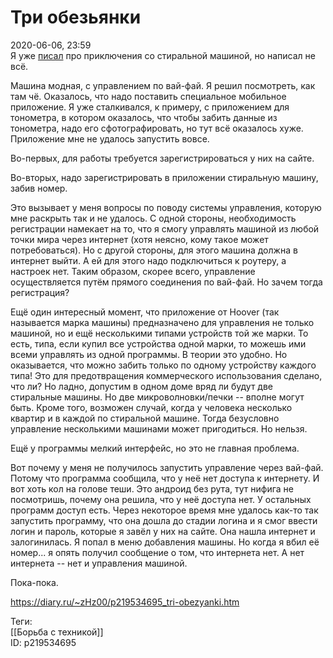 Три обезьянки
==============

   
 2020-06-06, 23:59   
  Я уже  [писал](Взлётный%20режим)  про приключения со стиральной машиной, но написал не всё.   
   
 Машина модная, с управлением по вай-фай. Я решил посмотреть, как там чё. Оказалось, что надо поставить специальное мобильное приложение. Я уже сталкивался, к примеру, с приложением для тонометра, в котором оказалось, что чтобы забить данные из тонометра, надо его сфотографировать, но тут всё оказалось хуже. Приложение мне не удалось запустить вовсе.   
   
 Во-первых, для работы требуется зарегистрироваться у них на сайте.   
   
 Во-вторых, надо зарегистрировать в приложении стиральную машину, забив номер.   
   
 Это вызывает у меня вопросы по поводу системы управления, которую мне раскрыть так и не удалось. С одной стороны, необходимость регистрации намекает на то, что я смогу управлять машиной из любой точки мира через интернет (хотя неясно, кому такое может потребоваться). Но с другой стороны, для этого машина должна в интернет выйти. А ей для этого надо подключиться к роутеру, а настроек нет. Таким образом, скорее всего, управление осуществляется путём прямого соединения по вай-фай. Но зачем тогда регистрация?   
   
 Ещё один интересный момент, что приложение от Hoover (так называется марка машины) предназначено для управления не только машиной, но и ещё несколькими типами устройств той же марки. То есть, типа, если купил все устройства одной марки, то можешь ими всеми управлять из одной программы. В теории это удобно. Но оказывается, что можно забить только по одному устройству каждого типа! Это для предотвращения коммерческого использования сделано, что ли? Но ладно, допустим в одном доме вряд ли будут две стиральные машины. Но две микроволновки/печки -- вполне могут быть. Кроме того, возможен случай, когда у человека несколько квартир и в каждой по стиральной машине. Тогда безусловно управление несколькими машинами может пригодиться. Но нельзя.   
   
 Ещё у программы мелкий интерфейс, но это не главная проблема.   
   
 Вот почему у меня не получилось запустить управление через вай-фай. Потому что программа сообщила, что у неё нет доступа к интернету. И вот хоть кол на голове теши. Это андроид без рута, тут нифига не посмотришь, почему она решила, что у неё доступа нет. У остальных программ доступ есть. Через некоторое время мне удалось как-то так запустить программу, что она дошла до стадии логина и я смог ввести логин и пароль, которые я завёл у них на сайте. Она нашла интернет и залогинилась. Я попал в меню добавления машины. Но когда я вбил её номер... я опять получил сообщение о том, что интернета нет. А нет интернета -- нет и управления машиной.   
   
 Пока-пока.   
    
 <https://diary.ru/~zHz00/p219534695_tri-obezyanki.htm>   
   
 Теги:   
 [[Борьба с техникой]]   
 ID: p219534695